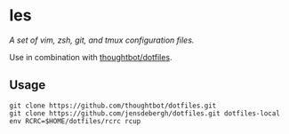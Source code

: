 les
========

*A set of vim, zsh, git, and tmux configuration files.*

Use in combination with
[thoughtbot/dotfiles](https://github.com/thoughtbot/dotfiles).

## Usage

```
git clone https://github.com/thoughtbot/dotfiles.git
git clone https://github.com/jensdebergh/dotfiles.git dotfiles-local
env RCRC=$HOME/dotfiles/rcrc rcup
```
